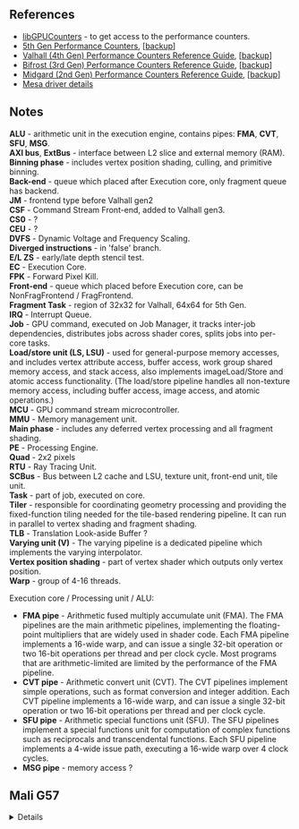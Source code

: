 
## References

* [libGPUCounters](https://github.com/ARM-software/libGPUCounters) - to get access to the performance counters.
* [5th Gen Performance Counters](https://developer.arm.com/documentation/108081/0104), [[backup](../pdf/arm_immortalis-g720_and_arm_mali-g720_performance_counters_reference_guide_108081_0103_en.pdf)]
* [Valhall (4th Gen) Performance Counters Reference Guide](https://developer.arm.com/documentation/107775/0106), [[backup](../pdf/arm_mali-g615_performance_counters_reference_guide_107775_0105_en.pdf)]
* [Bifrost (3rd Gen) Performance Counters Reference Guide](https://developer.arm.com/documentation/102697/latest/), [[backup](../pdf/arm_mali-g76_performance_counters_reference_guide_102697_0106_en.pdf)]
* [Midgard (2nd Gen) Performance Counters Reference Guide](https://developer.arm.com/documentation/108059/latest/), [[backup](../pdf/arm_mali-t820_and_arm_mali-t830_performance_counters_reference_guide_108059_0102_en.pdf)]
* [Mesa driver details](https://docs.mesa3d.org/drivers/panfrost.html)

## Notes

**ALU** - arithmetic unit in the execution engine, contains pipes: **FMA**, **CVT**, **SFU**, **MSG**.<br/>
**AXI bus**, **ExtBus** - interface between L2 slice and external memory (RAM).<br/>
**Binning phase** - includes vertex position shading, culling, and primitive binning.<br/>
**Back-end** - queue which placed after Execution core, only fragment queue has backend.<br/>
**JM** - frontend type before Valhall gen2<br/>
**CSF** - Command Stream Front-end, added to Valhall gen3.<br/>
**CS0** - ?<br/>
**CEU** - ?<br/>
**DVFS** - Dynamic Voltage and Frequency Scaling.<br/>
**Diverged instructions** - in 'false' branch.<br/>
**E/L ZS** - early/late depth stencil test.<br/>
**EC** - Execution Core.<br/>
**FPK** - Forward Pixel Kill.<br/>
**Front-end** - queue which placed before Execution core, can be NonFragFrontend / FragFrontend.<br/>
**Fragment Task** - region of 32x32 for Valhall, 64x64 for 5th Gen.<br/>
**IRQ** - Interrupt Queue.<br/>
**Job** - GPU command, executed on Job Manager, it tracks inter-job dependencies, distributes jobs across shader cores, splits jobs into per-core tasks.<br/>
**Load/store unit (LS, LSU)** - used for general-purpose memory accesses, and includes vertex attribute access, buffer access, work group shared memory access, and stack access, also implements imageLoad/Store and atomic access functionality. (The load/store pipeline handles all non-texture memory access, including buffer access, image access, and atomic operations.)<br/>
**MCU** - GPU command stream microcontroller.<br/>
**MMU** - Memory management unit.<br/>
**Main phase** - includes any deferred vertex processing and all fragment shading.<br/>
**PE** - Processing Engine.<br/>
**Quad** - 2x2 pixels<br/>
**RTU** - Ray Tracing Unit.<br/>
**SCBus** - Bus between L2 cache and LSU, texture unit, front-end unit, tile unit.<br/>
**Task** - part of job, executed on core.<br/>
**Tiler** - responsible for coordinating geometry processing and providing the fixed-function tiling needed for the tile-based rendering pipeline. It can run in parallel to vertex shading and fragment shading.<br/>
**TLB** -  Translation Look-aside Buffer ?<br/>
**Varying unit (V)** - The varying pipeline is a dedicated pipeline which implements the varying interpolator.<br/>
**Vertex position shading** - part of vertex shader which outputs only vertex position.<br/>
**Warp** - group of 4-16 threads.<br/>


Execution core / Processing unit / ALU:<br/>
- **FMA pipe** - Arithmetic fused multiply accumulate unit (FMA). The FMA pipelines are the main arithmetic pipelines, implementing the floating-point multipliers that are widely used in shader code. Each FMA pipeline implements a 16-wide warp, and can issue a single 32-bit operation or two 16-bit operations per thread and per clock cycle. Most programs that are arithmetic-limited are limited by the performance of the FMA pipeline.<br/>
- **CVT pipe** - Arithmetic convert unit (CVT). The CVT pipelines implement simple operations, such as format conversion and integer addition. Each CVT pipeline implements a 16-wide warp, and can issue a single 32-bit operation or two 16-bit operations per thread and per clock cycle.<br/>
- **SFU pipe** - Arithmetic special functions unit (SFU). The SFU pipelines implement a special functions unit for computation of complex functions such as reciprocals and transcendental functions. Each SFU pipeline implements a 4-wide issue path, executing a 16-wide warp over 4 clock cycles.<br/>
- **MSG pipe** - memory access ?<br/>


## Mali G57

<details>

```
GPU family:       Valhall
Product Id:       G57-2
AXI bus width:    256 bits
Num cores:        2
Exec engines:     1
L2 slices * size: 512 Kb (1 * 512 Kb)
Tile size:        16x16 px
Warp width:       16 threads
```

| counter |description | units |  comments |
|---|---|--------|--------|
| GPUCyPerPix | Average cycles per pixel | cycles |
| GPUPix | Pixels | pixels |
| SCBusTileWrBy | Tile unit write bytes | bytes |
| SCBusLSWrByPerWr | Load/store unit bytes written to L2 per access cycle | bytes |
| SCBusLSWrBy | Load/store unit write bytes | bytes |
| SCBusLSWrBt | Load/store unit write beats to L2 memory system | beats |
| SCBusTexExtRdByPerRd | Texture unit bytes read from external memory per texture cycle | bytes |
| SCBusTexExtRdBy | Texture unit read bytes from external memory | bytes |
| SCBusTexL2RdByPerRd | Texture unit bytes read from L2 per texture cycle | bytes |
| SCBusTexL2RdBy | Texture unit read bytes from L2 cache | bytes |
| SCBusLSExtRdByPerRd | Load/store unit bytes read from external memory per access cycle | bytes |
| SCBusLSExtRdBy | Load/store unit read bytes from external memory | bytes |
| SCBusLSL2RdByPerRd | Load/store unit bytes read from L2 per access cycle | bytes |
| SCBusLSL2RdBy | Load/store unit read bytes from L2 cache | bytes |
| SCBusFFEExtRdBy | Front-end unit read bytes from external memory | bytes |
| SCBusFFEL2RdBy | Front-end unit read bytes from L2 cache | bytes |
| VarUtil | Varying unit utilization | percent |
| VarIssueCy | Varying unit issue cycles | cycles |
| Var16IssueCy | 16-bit interpolation active cycles | cycles |
| Var32IssueCy | 32-bit interpolation active cycles | cycles |
| LSUtil | Load/store unit utilization | percent |
| LSIssueCy | Load/store unit issue cycles | cycles |
| LSWrCy | Load/store unit write issues | cycles |
| LSRdCy | Load/store unit read issues | cycles |
| TexFiltFullRate | Texture full speed filtering percentage | percent |
| TexOutBusUtil | Texture output bus utilization | percent |
| TexInBusUtil | Texture input bus utilization | percent |
| TexIssueCy | Texture unit issue cycles | cycles |
| TexQuads | Texture quads | quads |
| TexUtil | Texture unit utilization | percent |
| TexCPI | Texture filtering cycles per instruction | cycles |
| TexSample | Texture samples | requests |
| ALUUtil | Arithmetic unit utilization | percent |
| EngSWBlendRate | Shader blend percentage | percent |
| EngDivergedInstrRate | Warp divergence percentage | percent |
| EngArithInstr | Arithmetic instruction issue cycles | instructions |
| EngSFUPipeUtil | SFU pipe utilization | percent |
| EngCVTPipeUtil | CVT pipe utilization | percent |
| EngFMAPipeUtil | FMA pipe utilization | percent |
| CoreFullWarpRate | Full warp percentage | percent |
| CoreAllRegsWarpRate | All registers warp percentage | percent |
| FragThread | Fragment threads | threads |
| NonFragThread | Non-fragment threads | threads |
| CoreUtil | Execution core utilization | percent |
| FragTileKillRate | Unchanged tile kill percentage | percent |
| FragOverdraw | Fragments per pixel | threads | Number of fragments shaded per output pixel. GPU processing cost per pixel accumulates with the layer count. High overdraw can build up to a significant processing cost, especially when rendering to a high-resolution framebuffer. Minimize overdraw by rendering opaque objects front-to-back and minimizing use of blended transparent layers. *Note: 32 primitives per pixel equal to 2.0* |
| FragRastPartQdRate | Partial coverage percentage | percent |
| FragFPKBUtil | Fragment FPK buffer utilization | percent |
| TilerUtil | Tiler utilization | percent |
| ExtBusWrOTQ4 | Output external outstanding writes 75-100% | transactions |
| ExtBusRdOTQ4 | Output external outstanding reads 75-100% | transactions |
| ExtBusRdLat384 | Output external read latency 384+ cycles | beats |
| ExtBusWrStallRate | Output external write stall percentage | percent |
| ExtBusRdStallRate | Output external read stall percentage | percent |
| ExtBusWrBy | Output external write bytes | bytes |
| ExtBusRdBy | Output external read bytes | bytes |
| L2CacheWrMissRate | L2 cache write miss percentage | percent |
| L2CacheRdMissRate | L2 cache read miss percentage | percent |
| NonFragQueueUtil | Non-fragment queue utilization | percent |
| FragQueueUtil | Fragment queue utilization | percent |
| GPUIRQUtil | Interrupt pending utilization | percent |
| TilerVarShadStallCy | Tiler varying shading stall cycles | cycles |
| GeomVarShadTask | Tiler varying shading requests | requests |
| TilerVarCacheMiss | Varying cache misses | requests |
| TilerVarCacheHit | Varying cache hits | requests |
| TilerPosCacheMiss | Position cache miss requests | requests |
| TilerPosCacheHit | Position cache hit requests | requests |
| TilerPosShadFIFOFullCy | Tiler position FIFO full cycles | cycles |
| TilerPosShadStallCy | Tiler position shading stall cycles | cycles |
| GeomPosShadTask | Tiler position shading requests | requests |
| TilerRdBt | Output internal read beats | beats |
| GeomSampleCullPrim | Sample test culled primitives | primitives |
| GeomZPlaneCullPrim | Z plane culled primitives | primitives |
| GeomFaceXYPlaneCullPrim | Facing or XY plane test culled primitives | primitives |
| GeomVisiblePrim | Visible primitives | primitives |
| GeomBackFacePrim | Visible back-facing primitives | primitives |
| GeomPointPrim | Point primitives | primitives |
| GeomTrianglePrim | Triangle primitives | primitives |
| TilerActiveCy | Tiler active cycles | cycles |
| SCBusLSWBWrBt | Load/store unit write-back write beats | beats |
| SCBusTileWrBt | Tile unit write beats to L2 memory system | beats |
| SCBusLSOtherWrBt | Load/store unit other write beats | beats |
| SCBusOtherL2RdBt | Miscellaneous read beats from L2 cache | beats |
| SCBusTexExtRdBt | Texture unit read beats from external memory | beats |
| SCBusTexL2RdBt | Texture unit read beats from L2 cache | beats |
| SCBusLSExtRdBt | Load/store unit read beats from external memory | beats |
| SCBusLSL2RdBt | Load/store unit read beats from L2 cache | beats |
| SCBusFFEExtRdBt | Fragment front-end read beats from external memory | beats |
| SCBusFFEL2RdBt | Fragment front-end read beats from L2 cache | beats |
| AttrInstr | Attribute instructions | instructions |
| Var16IssueSlot | 16-bit interpolation slots | issues |
| Var32IssueSlot | 32-bit interpolation slots | issues |
| VarInstr | Varying unit instructions | requests |
| LSAtomic | Load/store unit atomic issues | cycles |
| LSPartWr | Load/store unit partial write issues | cycles |
| LSFullWr | Load/store unit full write issues | cycles |
| LSPartRd | Load/store unit partial read issues | cycles |
| LSFullRd | Load/store unit full read issues | cycles |
| FragLZSKillRate | Late ZS killed thread percentage | percent |
| TexOutBt | Texture message write beats | beats |
| FragLZSTestRate | Late ZS tested thread percentage | percent |
| TexOutMsg | Texture messages | issues |
| FragEZSKillRate | Early ZS killed quad percentage | percent |
| TexFullTriFiltCy | Texture filtering cycles using full trilinear | cycles |
| FragEZSTestRate | Early ZS tested quad percentage | percent |
| TexFullBiFiltCy | Texture filtering cycles using full bilinear | cycles |
| TexFiltIssueCy | Texture filtering cycles | cycles |
| TexFiltStallCy | Texture filtering stall cycles | cycles |
| FragThroughputCy | Average cycles per fragment thread | cycles |
| TexDataFetchStallCy | Texture fetch stall cycles | cycles |
| FragUtil | Fragment utilization | percent |
| TexDescStallCy | Texture descriptor stall cycles | cycles |
| NonFragThroughputCy | Average cycles per non-fragment thread | cycles |
| TexInBt | Texture message read beats | beats |
| NonFragUtil | Non-fragment utilization | percent |
| EngSWBlendInstr | Blend shader instructions | instructions |
| EngStarveCy | Execution engine starvation cycles | cycles |
| GeomZPlaneCullRate | Z plane test cull percentage | percent |
| EngICacheMiss | Instruction cache misses | requests |
| EngDivergedInstr | Diverged instructions | instructions |
| GeomFaceXYPlaneCullRate | Facing or XY plane test cull percentage | percent |
| EngSFUInstr | Arithmetic SFU pipe instructions | instructions |
| GeomTotalCullPrim | Culled primitives | primitives |
| EngCVTInstr | Arithmetic CVT pipe instructions | instructions |
| GeomVisibleRate | Visible primitive percentage | percent |
| EngFMAInstr | Arithmetic FMA pipe instructions | instructions |
| CoreActiveCy | Execution core active cycles | cycles |
| NonFragWarp | Non-fragment warps | warps |
| NonFragTask | Non-fragment core tasks | tasks |
| NonFragActiveCy | Non-fragment active cycles | cycles |
| GeomFrontFacePrim | Visible front-facing primitives | primitives |
| CoreFullWarp | Full warps | warps |
| FragOpaqueQd | Occluding quads | quads |
| FragTileKill | Killed unchanged tiles | tiles |
| GeomLinePrim | Line primitives | primitives |
| CoreAllRegsWarp | Warps using more than 32 registers | warps |
| FragTile | Tiles | tiles |
| FragLZSKillQd | Late ZS killed quads | quads |
| FragLZSTestQd | Late ZS tested quads | quads |
| FragEZSKillQd | Early ZS killed quads | quads |
| FragEZSUpdateQd | Early ZS updated quads | quads |
| GeomTotalPrim | Total input primitives | primitives |
| FragRastPartQd | Partial rasterized fine quads | quads |
| FragEZSTestQd | Early ZS tested quads | quads |
| FragWarp | Fragment warps | warps |
| FragFPKActiveCy | Forward pixel kill buffer active cycles | cycles |
| FragRastQd | Rasterized fine quads | quads |
| FragRastPrim | Rasterized primitives | primitives |
| FragRdPrim | Fragment primitives loaded | primitives |
| FragActiveCy | Fragment active cycles | cycles |
| ExtBusWrStallCy | Output external write stall cycles | cycles |
| FragEZSUpdateRate | Early ZS updated quad percentage | percent |
| ExtBusWrBt | Output external write beats | beats |
| FragFPKKillRate | FPK killed quad percentage | percent |
| ExtBusRdStallCy | Output external read stall cycles | cycles |
| FragFPKKillQd | FPK killed quads | quads |
| ExtBusRdBt | Output external read beats | beats |
| ExtBusRdUnique | Output external ReadUnique transactions | transactions |
| ExtBusRdNoSnoop | Output external ReadNoSnoop transactions | transactions |
| ExtBusRd | Output external read transactions | transactions |
| L2CacheSnpLookup | Input external snoop lookup requests | requests |
| L2CacheIncSnpStallCy | Input external snoop stall cycles | cycles |
| L2CacheWrLookup | Write lookup requests | requests |
| L2CacheIncSnp | Input external snoop transactions | transactions |
| L2CacheRdLookup | Read lookup requests | requests |
| ExtBusWrOTQ3 | Output external outstanding writes 50-75% | transactions |
| L2CacheLookup | Any lookup requests | requests |
| L2CacheL1Wr | Output internal write requests | requests |
| L2CacheL1RdStallCy | Output internal read stall cycles | cycles |
| L2CacheL1Rd | Output internal read requests | requests |
| L2CacheSnpStallCy | Input internal snoop stall cycles | cycles |
| L2CacheSnp | Input internal snoop requests | requests |
| L2CacheWrStallCy | Input internal write stall cycles | cycles |
| L2CacheWr | Input internal write requests | requests |
| L2CacheRdStallCy | Input internal read stall cycles | cycles |
| L2CacheRd | Input internal read requests | requests |
| MMUS2L2Hit | MMU stage 2 L2 lookup TLB hits | requests |
| MMUS2L3Hit | MMU stage 2 L3 lookup TLB hits | requests |
| MMUS2L2Rd | MMU stage 2 L2 lookup requests | requests |
| MMUS2L3Rd | MMU stage 2 L3 lookup requests | requests |
| MMUS2Lookup | MMU stage 2 lookup requests | requests |
| ExtBusWrSnoopPart | Output external WriteSnoopPartial transactions | transactions |
| MMUL2Hit | MMU L2 lookup TLB hits | requests |
| MMUL3Hit | MMU L3 lookup TLB hits | requests |
| ExtBusWrOTQ1 | Output external outstanding writes 0-25% | transactions |
| MMUL2Rd | MMU L2 table read requests | requests |
| MMUL3Rd | MMU L3 table read requests | requests |
| ExtBusWrOTQ2 | Output external outstanding writes 25-50% | transactions |
| MMULookup | MMU lookup requests | requests |
| FragTransparentQd | Non-occluding quads | quads |
| ResQueueJob | Reserved queue jobs | jobs |
| L2CacheFlush | L2 cache flush requests | requests |
| ExtBusWrSnoopFull | Output external WriteSnoopFull transactions | transactions |
| ResQueueWaitFinishCy | Reserved queue job finish wait cycles | cycles |
| ExtBusWrNoSnoopPart | Output external WriteNoSnoopPartial transactions | transactions |
| ResQueueWaitDepCy | Reserved queue job dependency wait cycles | cycles |
| ExtBusWrNoSnoopFull | Output external WriteNoSnoopFull transactions | transactions |
| ResQueueWaitIssueCy | Reserved queue job issue wait cycles | cycles |
| ExtBusWr | Output external write transactions | transactions |
| ResQueueWaitRdCy | Reserved queue job descriptor read wait cycles | cycles |
| ExtBusRdLat320 | Output external read latency 320-383 cycles | beats |
| NonFragQueueWaitFinishCy | Non-fragment queue job finish wait cycles | cycles |
| ExtBusRdLat256 | Output external read latency 256-319 cycles | beats |
| NonFragQueueWaitDepCy | Non-fragment queue job dependency wait cycles | cycles |
| ExtBusRdLat192 | Output external read latency 192-255 cycles | beats |
| NonFragQueueWaitIssueCy | Non-fragment queue job issue wait cycles | cycles |
| ResQueueActiveCy | Reserved active cycles | cycles |
| FragOpaqueQdRate | Occluding quad percentage | percent |
| NonFragQueueActiveCy | Non-fragment queue active cycles | cycles |
| ResQueueWaitFlushCy | Reserved queue cache flush wait cycles | cycles |
| ExtBusRdLat128 | Output external read latency 128-191 cycles | beats |
| NonFragQueueWaitRdCy | Non-fragment queue job descriptor read wait cycles | cycles |
| NonFragQueueWaitFlushCy | Non-fragment queue cache flush wait cycles | cycles |
| TilerVarCacheHitRate | Varying cache hit percentage | percent |
| NonFragQueueTask | Non-fragment tasks | tasks |
| FragQueueWaitFlushCy | Fragment queue cache flush wait cycles | cycles |
| GeomVarShadThreadPerPrim | Varying threads per input primitive | threads |
| NonFragQueueJob | Non-fragment jobs | jobs |
| GeomVarShadThread | Varying shader thread invocations | threads |
| FragQueueActiveCy | Fragment queue active cycles | cycles |
| FragShadedQd | Shaded coarse quads | quads |
| ResQueueTask | Reserved queue tasks | tasks |
| ExtBusRdLat0 | Output external read latency 0-127 cycles | beats |
| FragQueueWaitFinishCy | Fragment queue job finish wait cycles | cycles |
| ExtBusRdOTQ3 | Output external outstanding reads 50-75% | transactions |
| FragQueueWaitDepCy | Fragment queue job dependency wait cycles | cycles |
| TilerPosCacheHitRate | Position cache hit percentage | percent |
| FragQueueTask | Fragment tasks | tasks |
| GeomPosShadThreadPerPrim | Position threads per input primitive | threads |
| FragQueueJob | Fragment jobs | jobs |
| ExtBusRdOTQ2 | Output external outstanding reads 25-50% | transactions |
| FragQueueWaitIssueCy | Fragment queue job issue wait cycles | cycles |
| GeomPosShadThread | Position shader thread invocations | threads |
| GPUIRQActiveCy | GPU interrupt pending cycles | cycles |
| ExtBusRdOTQ1 | Output external outstanding reads 0-25% | transactions |
| FragQueueWaitRdCy | Fragment queue job descriptor read wait cycles | cycles |
| GeomSampleCullRate | Sample test cull percentage | percent |
| GPUActiveCy | GPU active cycles | cycles |


from libGPUCounters prop_decoder:
```
product_id:						37011
version_status:					0
minor_revision:					1
major_revision:					0
gpu_freq_khz_max:				5000 ???
log2_program_counter_size:		24
texture_features_0:				4160619518
texture_features_1:				3288332287
texture_features_2:				3219259295
texture_features_3:				4294
gpu_available_memory_size:		3867762688
num_exec_engines:				0
l2_log2_line_size:				6 -> 64
l2_log2_cache_size:				19 -> 512 Kb
l2_num_l2_slices:				1
tiler_bin_size_bytes:			512 b
tiler_max_active_levels:		8
max_threads:					1024
max_workgroup_size:				512
max_barrier_size:				512
max_registers:					32768 -> 32K
max_task_queue:					4
max_thread_group_split:			0
impl_tech:						0
tls_alloc:						1024
raw_shader_present:				5
raw_tiler_present:				1
raw_l2_present:					1
raw_stack_present:				5
raw_l2_features:				135463430 | x08'13'02'06 |		top 8 bits - log2 bus width = 256
raw_core_features:				0
raw_mem_features:				1
raw_mmu_features:				10288
raw_as_present:					255
raw_js_present:					7
raw_js_features_0:				526
raw_js_features_1:				7326
raw_js_features_2:				30
raw_tiler_features:				2057
raw_texture_features_0:			4160619518
raw_texture_features_1:			3288332287
raw_texture_features_2:			3219259295
raw_texture_features_3:			4294
raw_gpu_id:						2425552912
raw_thread_max_threads:			1024
raw_thread_max_workgroup_size:	512
raw_thread_max_barrier_size:	512
raw_thread_features:			294912
raw_coherency_mode:				0
raw_coherency_mode:				31
raw_gpu_features:				0
coherency_num_groups:			1
coherency_num_core_groups:		1 - count of coherency_group_*
coherency_coherency:			1
coherency_group_0:				5 -> 0101 -- shader core bit mask
```

</details>

